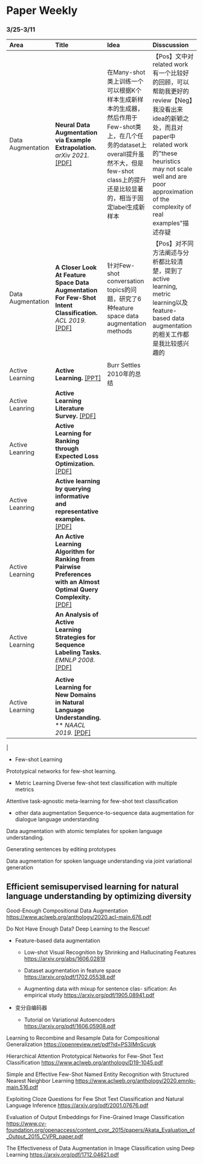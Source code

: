 # Paper Weekly


### 3/25-3/11

|Area|Title|Idea|Disscussion|
|:---|:----|:---|:---|
|Data Augmentation|**Neural Data Augmentation via Example Extrapolation.** *arXiv 2021.* [[PDF]](https://arxiv.org/pdf/2102.01335.pdf)|在Many-shot类上训练一个可以根据K个样本生成新样本的生成器，然后作用于Few-shot类上，在几个任务的dataset上overall提升虽然不大，但是few-shot class上的提升还是比较显著的，相当于固定label生成新样本|【Pos】文中对related work有一个比较好的回顾，可以帮助我更好的review【Neg】我没看出来idea的新颖之处，而且对paper中related work的"these heuristics may not scale well and are poor approximation of the complexity of real examples"描述存疑
|Data Augmentation|**A Closer Look At Feature Space Data Augmentation For Few-Shot Intent Classification.** *ACL 2019.* [[PDF]](https://www.aclweb.org/anthology/D19-6101.pdf)|针对Few-shot conversation topics的问题，研究了6种feature space data augmentation methods|【Pos】对不同方法阐述与分析都比较清楚，提到了active learning, metric learning以及feature-based data augmentation的相关工作都是我比较感兴趣的|
||
|Active Learning|**Active Learning.** [[PPT]](http://www.cs.cmu.edu/~epxing/Class/10701-12f/Lecture/settles.active-nov14.pdf)|Burr Settles 2010年的总结|
|Active Leanring|**Active Learning Literature Survey.** [[PDF]](https://minds.wisconsin.edu/bitstream/handle/1793/60660/TR1648.pdf?sequence=1)|
|Active Leanring|**Active Learning for Ranking through Expected Loss Optimization.** [[PDF]](http://www.yichang-cs.com/yahoo/TKDE2015_activelearning.pdf)|
|Active Leanring|**Active learning by querying informative and representative examples.** [[PDF]](https://citeseerx.ist.psu.edu/viewdoc/download?doi=10.1.1.231.220&rep=rep1&type=pdf)|
|Active Learning|**An Active Learning Algorithm for Ranking from Pairwise Preferences with an Almost Optimal Query Complexity.** [[PDF]](https://www.jmlr.org/papers/volume13/ailon12a/ailon12a.pdf)|
|Active Learning|**An Analysis of Active Learning Strategies for Sequence Labeling Tasks.** *EMNLP 2008.* [[PDF]](https://www.aclweb.org/anthology/D08-1112.pdf)|
||
|Active Learning|**Active Learning for New Domains in Natural Language Understanding.** ** *NAACL 2019.*  [[PDF]](https://www.aclweb.org/anthology/N19-2012.pdf)|
|

- Few-shot Learning

Prototypical networks for few-shot learning.

- Metric Learning
Diverse few-shot text classification with multiple metrics

Attentive task-agnostic meta-learning for few-shot text classification

- other data augmentation
Sequence-to-sequence data augmentation for dialogue language understanding

Data augmentation with atomic templates for spoken language understanding.

Generating sentences by editing prototypes

Data augmentation for spoken language understanding via joint variational generation


 Efficient semisupervised learning for natural language understanding by optimizing diversity
--------

Good-Enough Compositional Data Augmentation
https://www.aclweb.org/anthology/2020.acl-main.676.pdf

Do Not Have Enough Data? Deep Learning to the Rescue!

* Feature-based data augmentation
  - Low-shot Visual Recognition by Shrinking and Hallucinating Features https://arxiv.org/abs/1606.02819
  - Dataset augmentation in feature space https://arxiv.org/pdf/1702.05538.pdf

  - Augmenting data with mixup for sentence clas- sification: An empirical study https://arxiv.org/pdf/1905.08941.pdf

* 变分自编码器

  - Tutorial on Variational Autoencoders https://arxiv.org/pdf/1606.05908.pdf


Learning to Recombine and Resample Data for Compositional Generalization
https://openreview.net/pdf?id=PS3IMnScugk


Hierarchical Attention Prototypical Networks for Few-Shot Text Classification
https://www.aclweb.org/anthology/D19-1045.pdf


Simple and Effective Few-Shot Named Entity Recognition with Structured Nearest Neighbor Learning
https://www.aclweb.org/anthology/2020.emnlp-main.516.pdf


Exploiting Cloze Questions for Few Shot Text Classification and Natural Language Inference
https://arxiv.org/pdf/2001.07676.pdf

Evaluation of Output Embeddings for Fine-Grained Image Classification
https://www.cv-foundation.org/openaccess/content_cvpr_2015/papers/Akata_Evaluation_of_Output_2015_CVPR_paper.pdf


The Effectiveness of Data Augmentation in Image Classification using Deep
Learning
https://arxiv.org/pdf/1712.04621.pdf
